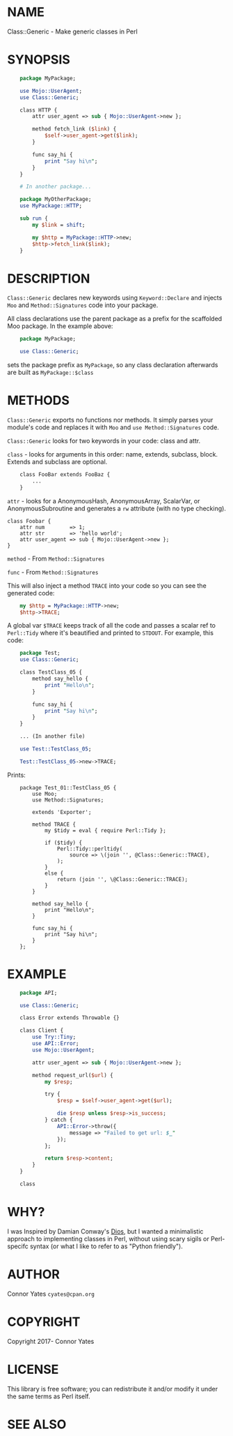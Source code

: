 # NAME

Class::Generic - Make generic classes in Perl

# SYNOPSIS

```perl
    package MyPackage;

    use Mojo::UserAgent;
    use Class::Generic;

    class HTTP {
        attr user_agent => sub { Mojo::UserAgent->new };

        method fetch_link ($link) {
            $self->user_agent->get($link);
        }

        func say_hi {
            print "Say hi\n";
        }
    }

    # In another package...

    package MyOtherPackage;
    use MyPackage::HTTP;

    sub run {
        my $link = shift;

        my $http = MyPackage::HTTP->new;
        $http->fetch_link($link);
    }
```

# DESCRIPTION

```Class::Generic``` declares new keywords using ```Keyword::Declare``` and injects ```Moo``` and ```Method::Signatures``` code into your package.

All class declarations use the parent package as a prefix for the scaffolded Moo package. In the example above:

```perl
    package MyPackage;

    use Class::Generic;
```

sets the package prefix as ```MyPackage```, so any class declaration afterwards are built as ```MyPackage::$class``` 

# METHODS

```Class::Generic``` exports no functions nor methods. It simply parses your module's code and replaces it with ```Moo``` and ```use Method::Signatures``` code.

```Class::Generic``` looks for two keywords in your code: class and attr.

```class``` - looks for arguments in this order: name, extends, subclass, block. Extends and subclass are optional.

```perl
    class FooBar extends FooBaz {
        ...
    }
```

```attr``` - looks for a AnonymousHash, AnonymousArray, ScalarVar, or AnonymousSubroutine and generates a ```rw``` attribute (with no type checking).

    class Foobar {
        attr num        => 1;
        attr str        => 'hello world';
        attr user_agent => sub { Mojo::UserAgent->new };
    }

```method``` - From ```Method::Signatures``` 

```func``` - From ```Method::Signatures```

This will also inject a method  ```TRACE``` into your code so you can see the generated code:

```perl
    my $http = MyPackage::HTTP->new;
    $http->TRACE;
```

A global var ```$TRACE``` keeps track of all the code and passes a scalar ref to ```Perl::Tidy``` where it's beautified and printed to ```STDOUT```.
For example, this code:

```perl
    package Test;
    use Class::Generic;

    class TestClass_05 {
        method say_hello {
            print "Hello\n";
        }

        func say_hi {
            print "Say hi\n";
        }
    }

    ... (In another file)

    use Test::TestClass_05;

    Test::TestClass_05->new->TRACE;
```

Prints:

```
    package Test_01::TestClass_05 {
        use Moo;
        use Method::Signatures;

        extends 'Exporter';

        method TRACE {
            my $tidy = eval { require Perl::Tidy };

            if ($tidy) {
                Perl::Tidy::perltidy(
                    source => \(join '', @Class::Generic::TRACE),
                );
            }
            else {
                return (join '', \@Class::Generic::TRACE);
            }
        }

        method say_hello {
            print "Hello\n";
        }

        func say_hi {
            print "Say hi\n";
        }
    };    
```

# EXAMPLE

```perl
    package API;

    use Class::Generic;

    class Error extends Throwable {}

    class Client {
        use Try::Tiny;
        use API::Error;
        use Mojo::UserAgent;

        attr user_agent => sub { Mojo::UserAgent->new };

        method request_url($url) {
            my $resp;

            try {
                $resp = $self->user_agent->get($url);

                die $resp unless $resp->is_success;
            } catch {
                API::Error->throw({
                    message => "Failed to get url: $_"
                });
            };

            return $resp->content;
        }
    }

    class
```

# WHY?

I was Inspired by Damian Conway's [Dios](https://metacpan.org/pod/Dios), but I wanted a minimalistic approach to implementing classes in Perl, without using scary sigils
or Perl-specifc syntax (or what I like to refer to as "Python friendly").

# AUTHOR

Connor Yates ```cyates@cpan.org```

# COPYRIGHT

Copyright 2017- Connor Yates

# LICENSE

This library is free software; you can redistribute it and/or modify
it under the same terms as Perl itself.

# SEE ALSO

